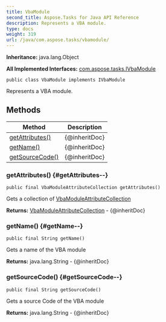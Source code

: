 ```yaml
---
title: VbaModule
second_title: Aspose.Tasks for Java API Reference
description: Represents a VBA module.
type: docs
weight: 319
url: /java/com.aspose.tasks/vbamodule/
---
```


**Inheritance:**
java.lang.Object

**All Implemented Interfaces:**
[com.aspose.tasks.IVbaModule](../../com.aspose.tasks/ivbamodule)
```
public class VbaModule implements IVbaModule
```

Represents a VBA module.
## Methods

| Method | Description |
| --- | --- |
| [getAttributes()](#getAttributes--) | \{@inheritDoc\} |
| [getName()](#getName--) | \{@inheritDoc\} |
| [getSourceCode()](#getSourceCode--) | \{@inheritDoc\} |
### getAttributes() {#getAttributes--}
```
public final VbaModuleAttributeCollection getAttributes()
```


Gets a collection of [VbaModuleAttributeCollection](../../com.aspose.tasks/vbamoduleattributecollection)

**Returns:**
[VbaModuleAttributeCollection](../../com.aspose.tasks/vbamoduleattributecollection) - \{@inheritDoc\}
### getName() {#getName--}
```
public final String getName()
```


Gets a name of the VBA module

**Returns:**
java.lang.String - \{@inheritDoc\}
### getSourceCode() {#getSourceCode--}
```
public final String getSourceCode()
```


Gets a source Code of the VBA module

**Returns:**
java.lang.String - \{@inheritDoc\}
